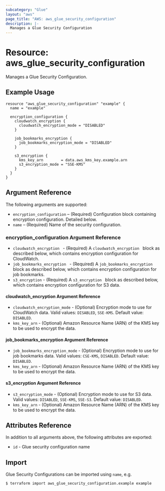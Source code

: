 ```yaml
---
subcategory: "Glue"
layout: "aws"
page_title: "AWS: aws_glue_security_configuration"
description: |-
  Manages a Glue Security Configuration
---
```


# Resource: aws_glue_security_configuration

Manages a Glue Security Configuration.

## Example Usage

```hcl
resource "aws_glue_security_configuration" "example" {
  name = "example"

  encryption_configuration {
    cloudwatch_encryption {
      cloudwatch_encryption_mode = "DISABLED"
    }

    job_bookmarks_encryption {
      job_bookmarks_encryption_mode = "DISABLED"
    }

    s3_encryption {
      kms_key_arn        = data.aws_kms_key.example.arn
      s3_encryption_mode = "SSE-KMS"
    }
  }
}
```

## Argument Reference

The following arguments are supported:

* `encryption_configuration` – (Required) Configuration block containing encryption configuration. Detailed below.
* `name` – (Required) Name of the security configuration.

### encryption_configuration Argument Reference

* `cloudwatch_encryption ` - (Required) A `cloudwatch_encryption ` block as described below, which contains encryption configuration for CloudWatch.
* `job_bookmarks_encryption ` - (Required) A `job_bookmarks_encryption ` block as described below, which contains encryption configuration for job bookmarks.
* `s3_encryption` - (Required) A `s3_encryption ` block as described below, which contains encryption configuration for S3 data.

#### cloudwatch_encryption Argument Reference

* `cloudwatch_encryption_mode` - (Optional) Encryption mode to use for CloudWatch data. Valid values: `DISABLED`, `SSE-KMS`. Default value: `DISABLED`.
* `kms_key_arn` - (Optional) Amazon Resource Name (ARN) of the KMS key to be used to encrypt the data.

#### job_bookmarks_encryption Argument Reference

* `job_bookmarks_encryption_mode` - (Optional) Encryption mode to use for job bookmarks data. Valid values: `CSE-KMS`, `DISABLED`. Default value: `DISABLED`.
* `kms_key_arn` - (Optional) Amazon Resource Name (ARN) of the KMS key to be used to encrypt the data.

#### s3_encryption Argument Reference

* `s3_encryption_mode` - (Optional) Encryption mode to use for S3 data. Valid values: `DISABLED`, `SSE-KMS`, `SSE-S3`. Default value: `DISABLED`.
* `kms_key_arn` - (Optional) Amazon Resource Name (ARN) of the KMS key to be used to encrypt the data.

## Attributes Reference

In addition to all arguments above, the following attributes are exported:

* `id` - Glue security configuration name

## Import

Glue Security Configurations can be imported using `name`, e.g.

```
$ terraform import aws_glue_security_configuration.example example
```
